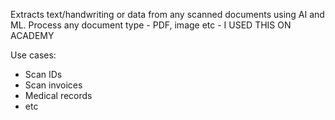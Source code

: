Extracts text/handwriting or data from any scanned documents using AI and ML.
Process any document type - PDF, image etc - I USED THIS ON ACADEMY

Use cases:
- Scan IDs
- Scan invoices
- Medical records
- etc